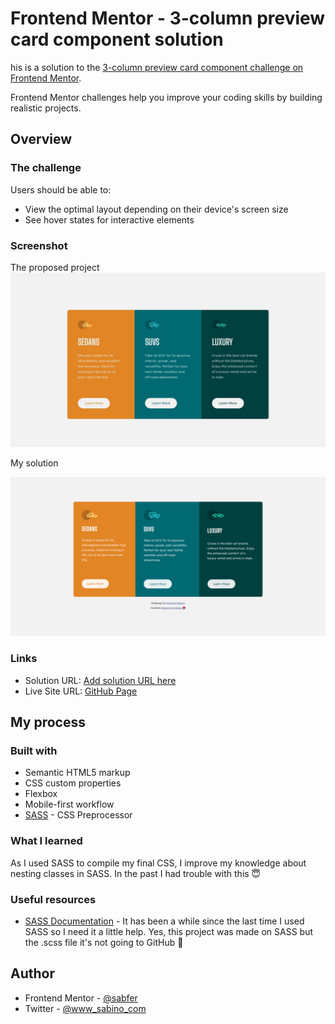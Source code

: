 # Frontend Mentor - 3-column preview card component solution
his is a solution to the [3-column preview card component challenge on Frontend Mentor](htttps://www.frontendmentor.io/challenges/3column-preview-card-component-pH92eAR2-).

Frontend Mentor challenges help you improve your coding skills by building realistic projects.

## Overview

### The challenge

Users should be able to:

- View the optimal layout depending on their device's screen size
- See hover states for interactive elements

### Screenshot

The proposed project 
![](./assets/screenshots/proposal-screenshot.jpg)

My solution

![](./assets/screenshots/solution-screenshot.png)

### Links

- Solution URL: [Add solution URL here](https://your-solution-url.com)
- Live Site URL: [GitHub Page](https://sabfer.github.io/3-Column-Card-Component/)

## My process

### Built with

- Semantic HTML5 markup
- CSS custom properties
- Flexbox
- Mobile-first workflow
- [SASS](https://sass-lang.com/) - CSS Preprocessor 

### What I learned

As I used SASS to compile my final CSS, I improve my knowledge about nesting classes in SASS. In the past I had trouble with this :innocent: 

### Useful resources

- [SASS Documentation](https://sass-lang.com/documentation) - It has been a while since the last time I used SASS so I need it a little help. Yes, this project was made on SASS but the .scss file it's not going to GitHub :rofl:

## Author

- Frontend Mentor - [@sabfer](https://www.frontendmentor.io/profile/sabfer)
- Twitter - [@www_sabino_com](https://www.twitter.com/www_sabino_com)
